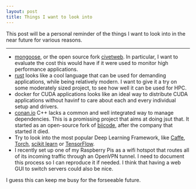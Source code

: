 ```yaml
---
layout: post
title: Things I want to look into
---
```


This post will be a personal reminder of the things I want to look into in the near future for various reasons.

---

* [mongoose](https://github.com/cesanta/mongoose), or the open source fork [civetweb](https://github.com/civetweb/civetweb). In particular, I want to evaluate the cost this would have if it were used to monitor high performance applications.
* [rust](https://www.rust-lang.org/) looks like a cool language that can be used for demanding applications, while being relatively modern. I want to give it a try on some moderately sized project, to see how well it can be used for HPC.
* docker for CUDA applications looks like an ideal way to distribute CUDA applications without havinf to care about each and every individual setup and drivers.
* [conan.io](www.conan.io) C++ lacks a common and well integrated way to manage dependencies. This is a promissing project that aims at doing jsut that. It started as an open-source fork of [biicode](www.biicode.com), after the company that started it died. 
* Try to look into the most popular Deep Learning Framework, like [Caffe](http://caffe.berkeleyvision.org/), [Torch](http://torch.ch/), [scikit learn](http://scikit-learn.org/stable/) or [TensorFlow](https://www.tensorflow.org/).
* I recently set up one of my Raspberry Pis as a wifi hotspot that routes all of its incoming traffic through an OpenVPN tunnel. I need to document this process so I can reproduce it if needed. I think that having a web GUI to switch servers could also be nice.
 
I guess this can keep me busy for the forseeable future.


